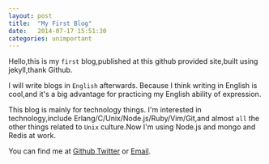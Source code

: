 ```yaml
---
layout: post
title:  "My First Blog"
date:   2014-07-17 15:51:30
categories: unimportant
---
```


Hello,this is my `first` blog,published at this github provided site,built using jekyll,thank Github.

I will write blogs in `English` afterwards. Because I think writing in English is cool,and it's a big advantage for practicing 
my English ability of expression.

This blog is mainly for technology things. I'm interested in technology,include Erlang/C/Unix/Node.js/Ruby/Vim/Git,and almost
`all` the other things related to `Unix` culture.Now I'm using Node.js and mongo and Redis at work.

You can find me at [Github][github],[Twitter][twitter] or [Email][email].

[github]:    http://github.com/fanchangyong
[twitter]:   http://twitter.com/fanchangyong
[email]:     mailto://fanchangyong@gmail.com

